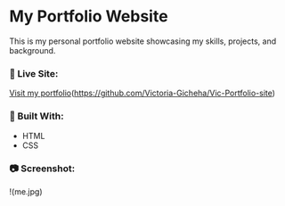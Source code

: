 # My Portfolio Website

This is my personal portfolio website showcasing my skills, projects, and background.

### 🔗 Live Site:
[Visit my portfolio]((https://github.com/Victoria-Gicheha/Vic-Portfolio-site))(https://github.com/Victoria-Gicheha/Vic-Portfolio-site)

### 🧰 Built With:
- HTML
- CSS


### 📷 Screenshot:
!(me.jpg)
